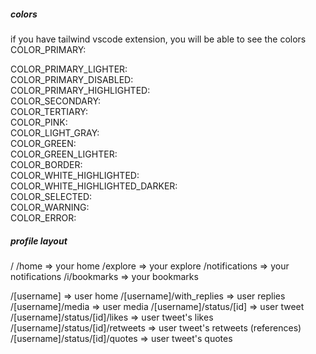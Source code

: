 ##### colors #####
if you have tailwind vscode extension, you will be able to see the colors
COLOR_PRIMARY: <div className="text-#2596be"></div>
COLOR_PRIMARY_LIGHTER: <div className="text-#e1eef6"></div>
COLOR_PRIMARY_DISABLED: <div className="text-#8dccf7"></div>
COLOR_PRIMARY_HIGHLIGHTED: <div className="text-#1a8cd8"></div>
COLOR_SECONDARY: <div className="text-#849099"></div>
COLOR_TERTIARY:<div className="text-#3fc99b"></div>
COLOR_PINK: <div className="text-pink-400"></div>
COLOR_LIGHT_GRAY: <div className="#f7f7f7"></div>
COLOR_GREEN: <div className="#3ac898"></div>
COLOR_GREEN_LIGHTER: <div className="#def1eb"></div>
COLOR_BORDER: <div className="text-#eff3f4"></div>
COLOR_WHITE_HIGHLIGHTED: <div className="text-#e8f5fe"></div>
COLOR_WHITE_HIGHLIGHTED_DARKER: <div className="text-#e6e7e7"></div>
COLOR_SELECTED: <div className="text-#2596be"></div>
COLOR_WARNING: <div className="text-#fb9fa8"></div>
COLOR_ERROR: <div className="text-#f4212e"></div>

##### profile layout #####
/
/home                            => your home
/explore                         => your explore
/notifications                   => your notifications
/i/bookmarks                     => your bookmarks

/[username]                      => user home
/[username]/with_replies         => user replies
/[username]/media                => user media
/[username]/status/[id]          => user tweet
/[username]/status/[id]/likes    => user tweet's likes
/[username]/status/[id]/retweets => user tweet's retweets (references)
/[username]/status/[id]/quotes   => user tweet's quotes 
